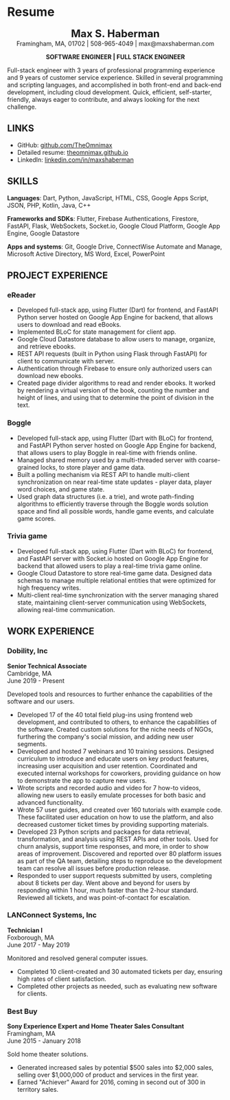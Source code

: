 # Resume

<p align="center">
  <font size="5"><strong>Max S. Haberman</strong></font><br>
  Framingham, MA, 01702 | 508-965-4049 | max@maxshaberman.com
</p>

<p align="center">
  <strong>SOFTWARE ENGINEER | FULL STACK ENGINEER</strong>
</p>

Full-stack engineer with 3 years of professional programming experience and 9 years of customer service experience. Skilled in several programming and scripting languages, and accomplished in both front-end and back-end development, including cloud development. Quick, efficient, self-starter, friendly, always eager to contribute, and always looking for the next challenge.

## LINKS

* GitHub: [github.com/TheOmnimax](https://github.com/TheOmnimax)
* Detailed resume: [theomnimax.github.io](https://theomnimax.github.io/)
* LinkedIn: [linkedin.com/in/maxshaberman](https://linkedin.com/in/maxshaberman)

## SKILLS

**Languages**: Dart, Python, JavaScript, HTML, CSS, Google Apps Script, JSON, PHP, Kotlin, Java, C++

**Frameworks and SDKs**: Flutter, Firebase Authentications, Firestore, FastAPI, Flask, WebSockets, Socket.io, Google Cloud Platform, Google App Engine, Google Datastore

**Apps and systems**: Git, Google Drive, ConnectWise Automate and Manage, Microsoft Active Directory, MS Word, Excel, PowerPoint

## PROJECT EXPERIENCE

### eReader

* Developed full-stack app, using Flutter (Dart) for frontend, and FastAPI Python server hosted on Google App Engine for backend, that allows users to download and read eBooks.
* Implemented BLoC for state management for client app.
* Google Cloud Datastore database to allow users to manage, organize, and retrieve ebooks.
* REST API requests (built in Python using Flask through FastAPI) for client to communicate with server.
* Authentication through Firebase to ensure only authorized users can download new ebooks.
* Created page divider algorithms to read and render ebooks. It worked by rendering a virtual version of the book, counting the number and height of lines, and using that to determine the point of division in the text.

### Boggle

* Developed full-stack app, using Flutter (Dart with BLoC) for frontend, and FastAPI Python server hosted on Google App Engine for backend, that allows users to play Boggle in real-time with friends online.
* Managed shared memory used by a multi-threaded server with coarse-grained locks, to store player and game data.
* Built a polling mechanism via REST API to handle multi-client synchronization on near real-time state updates - player data, player word choices, and game state.
* Used graph data structures (i.e. a trie), and wrote path-finding algorithms to efficiently traverse through the Boggle words solution space and find all possible words, handle game events, and calculate game scores.

### Trivia game

* Developed full-stack app, using Flutter (Dart with BLoC) for frontend, and FastAPI server with Socket.io hosted on Google App Engine for backend that allowed users to play a real-time trivia game online.
* Google Cloud Datastore to store real-time game data. Designed data schemas to manage multiple relational entities that were optimized for high frequency writes.
* Multi-client real-time synchronization with the server managing shared state, maintaining client-server communication using WebSockets, allowing real-time communication.

## WORK EXPERIENCE

### Dobility, Inc

**Senior Technical Associate**  
Cambridge, MA  
June 2019 - Present

Developed tools and resources to further enhance the capabilities of the software and our users.

* Developed 17 of the 40 total field plug-ins using frontend web development, and contributed to others, to enhance the capabilities of the software. Created custom solutions for the niche needs of NGOs, furthering the company's social mission, and adding new user segments.
* Developed and hosted 7 webinars and 10 training sessions. Designed curriculum to introduce and educate users on key product features, increasing user acquisition and user retention. Coordinated and executed internal workshops for coworkers, providing guidance on how to demonstrate the app to capture new users.
* Wrote scripts and recorded audio and video for 7 how-to videos, allowing new users to easily emulate processes for both basic and advanced functionality.
* Wrote 57 user guides, and created over 160 tutorials with example code. These facilitated user education on how to use the platform, and also decreased customer ticket times by providing supporting materials. 
* Developed 23 Python scripts and packages for data retrieval, transformation, and analysis using REST APIs and other tools. Used for churn analysis, support time responses, and more, in order to show areas of improvement.
Discovered and reported over 80 platform issues as part of the QA team, detailing steps to reproduce so the development team can resolve all issues before production release.
* Responded to user support requests submitted by users, completing about 8 tickets per day. Went above and beyond for users by responding within 1 hour, much faster than the 2-hour standard. Reviewed all tickets, and was point-of-contact for escalation.

### LANConnect Systems, Inc

**Technician I**  
Foxborough, MA  
June 2017 - May 2019

Monitored and resolved general computer issues.

* Completed 10 client-created and 30 automated tickets per day, ensuring high rates of client satisfaction.
* Completed other projects as needed, such as evaluating new software for clients.

### Best Buy

**Sony Experience Expert and Home Theater Sales Consultant**  
Framingham, MA  
June 2015 - January 2018

Sold home theater solutions.

* Generated increased sales by potential $500 sales into $2,000 sales, selling over $1,000,000 of product and services in the first year.
* Earned "Achiever" Award for 2016, coming in second out of 300 in territory sales.

